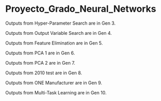 # Proyecto_Grado_Neural_Networks

Outputs from Hyper-Parameter Search are in Gen 3.

Outputs from Output Variable Search are in Gen 4.

Outputs from Feature Elimination are in Gen 5.

Outputs from PCA 1 are in Gen 6.

Outputs from PCA 2 are in Gen 7.

Outputs from 2010 test are in Gen 8.

Outputs from ONE Manufacturer are in Gen 9.

Outputs from Multi-Task Learning are in Gen 10.
